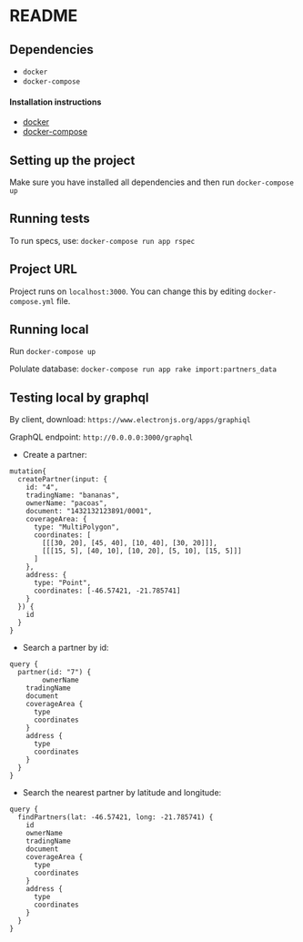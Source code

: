 # README

## Dependencies

* `docker`
* `docker-compose`

#### Installation instructions

* [docker](https://docs.docker.com/install/)
* [docker-compose](https://docs.docker.com/compose/install/)

## Setting up the project

Make sure you have installed all dependencies and then run `docker-compose up`

## Running tests
To run specs, use: `docker-compose run app rspec`

## Project URL

Project runs on `localhost:3000`. You can change this by editing
`docker-compose.yml` file.

## Running local

Run `docker-compose up`

Polulate database: `docker-compose run app rake import:partners_data`

## Testing local by graphql

By client, download: `https://www.electronjs.org/apps/graphiql`

GraphQL endpoint: `http://0.0.0.0:3000/graphql`

- Create a partner:
```
mutation{
  createPartner(input: {
    id: "4",
    tradingName: "bananas",
    ownerName: "pacoas",
    document: "1432132123891/0001",
    coverageArea: {
      type: "MultiPolygon",
      coordinates: [
      	[[[30, 20], [45, 40], [10, 40], [30, 20]]],
      	[[[15, 5], [40, 10], [10, 20], [5, 10], [15, 5]]]
      ]
    },
    address: {
      type: "Point",
      coordinates: [-46.57421, -21.785741]
    }
  }) {
    id
  }
}
```

- Search a partner by id:
```
query {
  partner(id: "7") {
		ownerName
    tradingName
    document
    coverageArea {
      type
      coordinates
    }
    address {
      type
      coordinates
    }
  }
}
```

- Search the nearest partner by latitude and longitude:
```
query {
  findPartners(lat: -46.57421, long: -21.785741) {
    id
    ownerName
    tradingName
    document
    coverageArea {
      type
      coordinates
    }
    address {
      type
      coordinates
    }
  }
}
```
